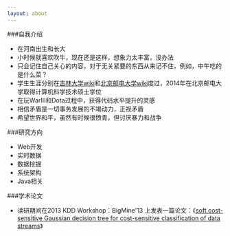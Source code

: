 ```yaml
---
layout: about
---
```


###自我介绍

* 在河南出生和长大
* 小时候就喜欢吹牛，现在还是这样，想象力太丰富，没办法
* 只会记住自己关心的内容，对于无关紧要的东西从来记不住，例如，中午吃的是什么菜？
* 学生生涯分别在[吉林大学][吉林大学-百度][wiki][吉林大学]和[北京邮电大学][北京邮电大学-百度][wiki][北京邮电大学]度过，2014年在北京邮电大学取得计算机科学技术硕士学位
* 在玩WarIII和Dota过程中，获得代码水平提升的灵感
* 相信矛盾是一切事务发展的不竭动力，正视矛盾
* 希望世界和平，虽然有时候很愤青，但讨厌暴力和战争








###研究方向

* Web开发
* 实时数据
* 数据挖掘
* 系统架构
* Java相关


###学术论文

* 读研期间在2013 KDD Workshop：BigMine'13 上发表一篇论文：《[soft cost-sensitive Gaussian decision tree for cost-sensitive classification of data streams]》




























[北京邮电大学]:		http://en.wikipedia.org/wiki/Beijing_University_of_Posts_and_Telecommunications
[吉林大学]:			http://en.wikipedia.org/wiki/Jilin_University

[北京邮电大学-百度]:		http://baike.baidu.com/view/3262.htm
[吉林大学-百度]:			http://baike.baidu.com/view/4124.htm

[soft cost-sensitive Gaussian decision tree for cost-sensitive classification of data streams]:			http://dl.acm.org/citation.cfm?id=2501223




